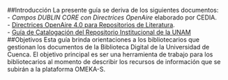 ##Introducción
La presente guía se deriva de los siguientes documentos:  
    - *Campos DUBLIN CORE con Directrices OpenAire* elaborado por CEDIA.   
    - [Directrices OpenAire 4.0 para Repositorios de Literatura](https://guiasopenaire4.readthedocs.io/es/latest/).  
    - [Guía de Catalogación del Repositorio Institucional de la UNAM](https://www.google.com/url?sa=t&rct=j&q=&esrc=s&source=web&cd=&ved=2ahUKEwjkwqKOndTxAhUjU98KHRQuCAoQFjAAegQIBRAD&url=https%3A%2F%2Fdgru.unam.mx%2Fwp-content%2Fuploads%2F2020%2F06%2FD_GU_DGRU_SRU_002_20200529_Guia_Catalogacion_RIUNAM.pdf&usg=AOvVaw2Wp9y3H-zbIIFn5mrzhGJy)
##Objetivos
Esta guía brinda orientaciones a los bibliotecarios que gestionan los documentos de la Biblioteca Digital de la Universidad de Cuenca. El objetivo principal es ser una herramienta de trabajo para los bibliotecarios al momento de describir los recursos de información que se subirán a la plataforma OMEKA-S.

